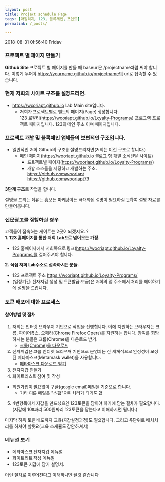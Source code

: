 ```yaml
---
layout: post
title: Project schedule Page
tags: [마일리지, 123, 블록체인, 포인트]
permalink: /_posts/

---
```


2018-08-31 01:56:40 Friday  
### 프로젝트 별 페이지 만들기
**Github Site**
프로젝트 별 페이지를 만들 때 baseurl은 /projectname처럼 써야 합니다. 
이렇게 두어야 https://yourname.github.io/projectname의 url로 접속할 수 있습니다.

### 현재 저희의 사이트 구조를 설명드리면.
- https://wooriapt.github.io  Lab Main site입니다.
  - 저희가 프로젝트별로 별도의 페이지(Page) 생성합니다.  
     123 로얄티(https://wooriapt.github.io/Loyalty-Programs/) 프로그램 
	 프로젝트 페이지입니다. 123의 메인 주소 이며 페이지입니다.

### 프로젝트 개발 및 블록체인 업체들의 보편적인 구조입니다.  
- 일반적인 저희 Github의 구조를 설명드리자면(저희는 이런 구조로 합니다.)
   - 메인 페이지(https://wooriapt.github.io 블로그 형 개발 소식전달 사이트)
      - 프로젝트별 페이지(https://wooriapt.github.io/Loyalty-Programs/)    
	  - 개발 소스들을 저장하고 개발하는 주소.  
	    https://github.com/wooriapt  
       https://github.com/wooriapt79

**3단계 구조**로 작업을 합니다.



설명을 드리는 이유는 홍보든 마케팅이든 극대화된 설명이 필요하실 듯하여
설명 자료를 만들어봅니다.

### 신문광고를 집행하실 경우
고객들이 접속하는 게이트는 2곳이 되겠지요..?  
**1. 123 홈페이지를 통한 저희 Lab으로 넘어오는 가정.**
 - 123 홈페이지에서 저희쪽으로 
   링크(https://wooriapt.github.io/Loyalty-Programs/를 걸어주셔야 합니다.

**2. 직접 저희 Lab주소로 접속하시는 분들.**
 - 123 프로젝트 주소  https://wooriapt.github.io/Loyalty-Programs/
 -  (일정기간: 전자지갑 생성 및 토큰발급.보급)은 저희의 랩 주소에서 처리를 해야하기에 설명을 드립니다.
 
 ### 토큰 배포에 대한 프로세스
 #### 참여방법 및 절차
1. 저희는 인터넷 브라우져 기반으로 작업을 진행합니다. 이에 지원하는 브라우져는 크롬, 파이어폭스, 오페라(Chrome Firefox Opera)를
지원하는 합니다. 참여를 희망하시는 분들은 크롬(Chrome)을 다운로드 받기.
   - [크롬(Chrome)을 다운로드](https://www.google.com/intl/ko_ALL/chrome/ "크롬(Chrome)을 다운로드")
2. 전자지갑은 크롬 인터넷 브라우져 기반으로 운영되는 전 세계적으로 안정성이 보장된 메타마스크(Metamask wallet)을 사용합니다.
   - [메타마스크 다운로드 받기](https://chrome.google.com/webstore/detail/metamask/nkbihfbeogaeaoehlefnkodbefgpgknn "메타마스크 다운로드 받기") 
3. 전자지갑 만들기
4. 화이트리스트 참여 및 작성
- 회원가입이 필요없이 구글(google email)메일을 기준으로 합니다.  
    - 기타 다른 메일은 "스팸"으로 처리가 되기도 함.
 5. 4번항목에서 지갑을 만드셨으면 123토큰을 담아야 하기에 담는 절차가 필요합니다.  
 (지갑에 100짜리 500원짜리 123토큰을 담는다고 이해하시면 됩니다.) 
 
 마지막  하옥 토큰 배포까지 교육(지갑설정과정)도 필요합니다.
그리고 주단위로 배치처리를 하셔야 할듯요(교육 스케쥴도 감안하셔서)
 
### 메뉴얼 보기  
- 메타마스크 전자지갑 메뉴얼 
- 화이트리트 작성 메뉴얼
- 123토큰 지갑에 담기 설명서.

이런 절차로 이루어진다고 이해하시면 될것 같습니다.

